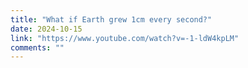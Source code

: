 ```yaml
---
title: "What if Earth grew 1cm every second?"
date: 2024-10-15
link: "https://www.youtube.com/watch?v=-1-ldW4kpLM"
comments: ""
---
```


